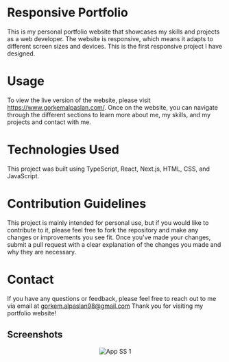 
# Responsive Portfolio

This is my personal portfolio website that showcases my skills and projects as a web developer. The website is responsive, which means it adapts to different screen sizes and devices. This is the first responsive project I have designed.


# Usage

To view the live version of the website, please visit https://www.gorkemalpaslan.com/. Once on the website, you can navigate through the different sections to learn more about me, my skills, and my projects and contact with me.


# Technologies Used

This project was built using TypeScript, React, Next.js, HTML, CSS, and JavaScript.


# Contribution Guidelines

This project is mainly intended for personal use, but if you would like to contribute to it, please feel free to fork the repository and make any changes or improvements you see fit. Once you've made your changes, submit a pull request with a clear explanation of the changes you made and why they are necessary.

# Contact

If you have any questions or feedback, please feel free to reach out to me via email at gorkem.alpaslan98@gmail.com Thank you for visiting my portfolio website!

## Screenshots
<p align="center">
  <img src="https://www.resimupload.org/images/2023/02/20/17be0a60a1c380133.png" alt="App SS 1">
</p>
